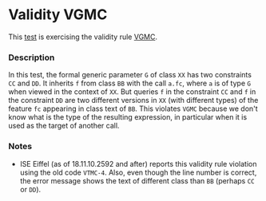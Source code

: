 # Validity VGMC

This [test](.) is exercising the validity rule [VGMC](../Readme.md).

### Description

In this test, the formal generic parameter `G` of class `XX` has two constraints `CC` and `DD`. It inherits `f` from class `BB` with the call `a.fc`, where `a` is of type `G` when viewed in the context of `XX`. But queries `f` in the constraint `CC` and `f` in the constraint `DD` are two different versions in `XX` (with different types) of the feature `fc` appearing in class text of `BB`. This violates `VGMC` because we don't know what is the type of the resulting expression, in particular when it is used as the target of another call.

### Notes

* ISE Eiffel (as of 18.11.10.2592 and after) reports this validity rule violation using the old code `VTMC-4`. Also, even though the line number is correct, the error message shows the text of different class than `BB` (perhaps `CC` or `DD`).
